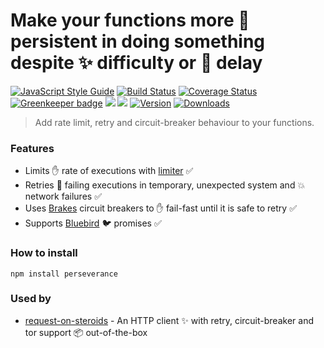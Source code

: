# Make your functions more :ox: persistent in doing something despite :sparkles: difficulty or :older_man: delay

[![JavaScript Style Guide](https://img.shields.io/badge/code%20style-standard-brightgreen.svg)](http://standardjs.com/)
[![Build Status](https://travis-ci.org/hfreire/perseverance.svg?branch=master)](https://travis-ci.org/hfreire/perseverance)
[![Coverage Status](https://coveralls.io/repos/github/hfreire/perseverance/badge.svg?branch=master)](https://coveralls.io/github/hfreire/perseverance?branch=master)
[![Greenkeeper badge](https://badges.greenkeeper.io/hfreire/perseverance.svg)](https://greenkeeper.io/)
[![](https://img.shields.io/github/release/hfreire/perseverance.svg)](https://github.com/hfreire/perseverance/releases)
[![](https://img.shields.io/badge/license-MIT-blue.svg)](LICENSE)
[![Version](https://img.shields.io/npm/v/perseverance.svg)](https://www.npmjs.com/package/perseverance)
[![Downloads](https://img.shields.io/npm/dt/perseverance.svg)](https://www.npmjs.com/package/perseverance) 

> Add rate limit, retry and circuit-breaker behaviour to your functions.

### Features
* Limits :raised_hand: rate of executions with [limiter](https://github.com/jhurliman/node-rate-limiter) :white_check_mark: 
* Retries :shit: failing executions in temporary, unexpected system and :boom: network failures :white_check_mark:
* Uses [Brakes](https://github.com/awolden/brakes) circuit breakers to :hand: fail-fast until it is safe to retry :white_check_mark: 
* Supports [Bluebird](https://github.com/petkaantonov/bluebird) :bird: promises :white_check_mark:

### How to install
```
npm install perseverance
```

### Used by
* [request-on-steroids](https://github.com/hfreire/request-on-steroids) - An HTTP client :sparkles: with retry, circuit-breaker and tor support :package: out-of-the-box
